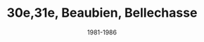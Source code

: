 ---
date: '1981-1986'
title: '30e,31e, Beaubien, Bellechasse'
type: ruelle_verte
district: rosemont
fill: [{"lat":45.567193,"lng":-73.575702},{"lat":45.567756,"lng":-73.575208},{"lat":45.566592,"lng":-73.571474},{"lat":45.566021,"lng":-73.571941}]
image: ./main.jpg
credit: Site web 'Faites Comme Chez Vous'
---